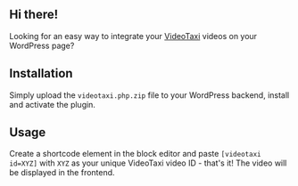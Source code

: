 ## Hi there!
Looking for an easy way to integrate your [VideoTaxi](https:/video.taxi) videos on your WordPress page?

## Installation
Simply upload the `videotaxi.php.zip` file to your WordPress backend, install and activate the plugin.

## Usage
Create a shortcode element in the block editor and paste `[videotaxi id=XYZ]` with `XYZ` as your unique VideoTaxi video ID - that's it! The video will be displayed in the frontend.
